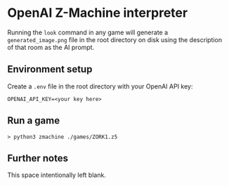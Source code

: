 # OpenAI Z-Machine interpreter

Running the `look` command in any game will generate a `generated_image.png` file in the root directory on disk using the description of that room as the AI prompt.

## Environment setup

Create a `.env` file in the root directory with your OpenAI API key:

```
OPENAI_API_KEY=<your key here>
```

## Run a game

```
> python3 zmachine ./games/ZORK1.z5
```

## Further notes

This space intentionally left blank.
